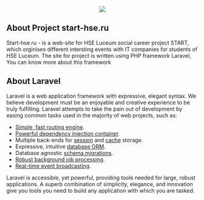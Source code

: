 <p align="center"><img src="https://pp.userapi.com/c852232/v852232406/14ceea/Q2koJyd5Ipw.jpg"></p>


## About Project start-hse.ru

Start-hse.ru - is a web-site for HSE Luceum social career project START, which orginises different intersting events with IT companies for students of HSE Luceum. The site for project is written using PHP framework Laravel, You can know more about this framework

## About Laravel

Laravel is a web application framework with expressive, elegant syntax. We believe development must be an enjoyable and creative experience to be truly fulfilling. Laravel attempts to take the pain out of development by easing common tasks used in the majority of web projects, such as:

- [Simple, fast routing engine](https://laravel.com/docs/routing).
- [Powerful dependency injection container](https://laravel.com/docs/container).
- Multiple back-ends for [session](https://laravel.com/docs/session) and [cache](https://laravel.com/docs/cache) storage.
- Expressive, intuitive [database ORM](https://laravel.com/docs/eloquent).
- Database agnostic [schema migrations](https://laravel.com/docs/migrations).
- [Robust background job processing](https://laravel.com/docs/queues).
- [Real-time event broadcasting](https://laravel.com/docs/broadcasting).

Laravel is accessible, yet powerful, providing tools needed for large, robust applications. A superb combination of simplicity, elegance, and innovation give you tools you need to build any application with which you are tasked.

